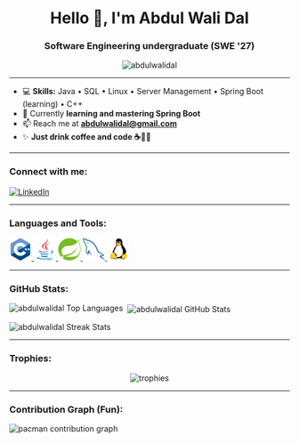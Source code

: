 <h1 align="center">Hello 👋, I'm Abdul Wali Dal</h1>
<h3 align="center">Software Engineering undergraduate (SWE '27)</h3>

<p align="center">
  <img src="https://komarev.com/ghpvc/?username=abdulwalidal&label=Profile%20views&color=0e75b6&style=flat" alt="abdulwalidal" />
</p>

---

- 💻 **Skills:** Java • SQL • Linux • Server Management • Spring Boot (learning) • C++  
- 🌱 Currently **learning and mastering Spring Boot**  
- 📫 Reach me at **abdulwalidal@gmail.com**  
- ✨ **Just drink coffee and code ☕👨‍💻**

---

<h3 align="left">Connect with me:</h3>
<p align="left">
  <a href="https://www.linkedin.com/in/abdul-wali-dal-9653b6288/" target="blank">
    <img align="center" src="https://raw.githubusercontent.com/rahuldkjain/github-profile-readme-generator/master/src/images/icons/Social/linked-in-alt.svg" alt="LinkedIn" height="30" width="40" />
  </a>
</p>

---

<h3 align="left">Languages and Tools:</h3>
<p align="left">
  <a href="https://www.w3schools.com/cpp/" target="_blank" rel="noreferrer"> 
    <img src="https://raw.githubusercontent.com/devicons/devicon/master/icons/cplusplus/cplusplus-original.svg" alt="C++" width="40" height="40"/> 
  </a>
  <a href="https://www.java.com" target="_blank" rel="noreferrer"> 
    <img src="https://raw.githubusercontent.com/devicons/devicon/master/icons/java/java-original.svg" alt="Java" width="40" height="40"/> 
  </a>
  <a href="https://spring.io/projects/spring-boot" target="_blank" rel="noreferrer"> 
    <img src="https://raw.githubusercontent.com/devicons/devicon/master/icons/spring/spring-original.svg" alt="Spring Boot" width="40" height="40"/> 
  </a>
  <a href="https://www.mysql.com/" target="_blank" rel="noreferrer"> 
    <img src="https://raw.githubusercontent.com/devicons/devicon/master/icons/mysql/mysql-original.svg" alt="MySQL" width="40" height="40"/> 
  </a>
  <a href="https://www.linux.org/" target="_blank" rel="noreferrer"> 
    <img src="https://raw.githubusercontent.com/devicons/devicon/master/icons/linux/linux-original.svg" alt="Linux" width="40" height="40"/> 
  </a>
</p>

---

<h3 align="left">GitHub Stats:</h3>
<p>
  <img align="left" src="https://github-readme-stats.vercel.app/api/top-langs?username=abdulwalidal&show_icons=true&locale=en&layout=compact" alt="abdulwalidal Top Languages" />
</p>
<p>&nbsp;
  <img align="center" src="https://github-readme-stats.vercel.app/api?username=abdulwalidal&show_icons=true&locale=en" alt="abdulwalidal GitHub Stats" />
</p>
<p>
  <img align="center" src="https://github-readme-streak-stats.herokuapp.com/?user=abdulwalidal&theme=dracula" alt="abdulwalidal Streak Stats" />
</p>

---

<h3 align="left">Trophies:</h3>
<p align="center">
  <img src="https://github-profile-trophy.vercel.app?username=abdulwalidal&theme=dracula&margin-w=8&margin-h=8&no-bg=false&no-frame=false" alt="trophies" />
</p>

---

<h3 align="left">Contribution Graph (Fun):</h3>
<picture>
  <source media="(prefers-color-scheme: dark)" srcset="https://raw.githubusercontent.com/abdulwalidal/abdulwalidal/output/pacman-contribution-graph-dark.svg">
  <source media="(prefers-color-scheme: light)" srcset="https://raw.githubusercontent.com/abdulwalidal/abdulwalidal/output/pacman-contribution-graph.svg">
  <img alt="pacman contribution graph" src="https://raw.githubusercontent.com/abdulwalidal/abdulwalidal/output/pacman-contribution-graph.svg">
</picture>
